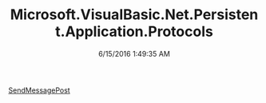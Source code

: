 ﻿---
title: Microsoft.VisualBasic.Net.Persistent.Application.Protocols
date: 6/15/2016 1:49:35 AM
---

[SendMessagePost](T-Microsoft.VisualBasic.Net.Persistent.Application.Protocols.SendMessagePost.html)
